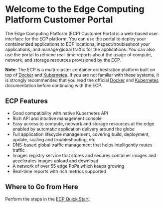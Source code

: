 # Welcome to the Edge Computing Platform Customer Portal

The Edge Computing Platform (ECP) Customer Portal is a web-based user interface for the ECP platform. You can use the portal to deploy your containerized applications to ECP locations, inspect/troubleshoot your applications, and manage global traffic for the applications. You can also use the portal to retrieve real-time reports about the usage of compute, network, and storage resources provisioned by the ECP.

**Note**: The ECP is a multi-cluster container orchestration platform built on top of [Docker](<https://www.docker.com/>) and [Kubernetes](<https://kubernetes.io/>). If you are not familiar with these systems, it is strongly recommended that you read the official [Docker](<https://docs.docker.com/>) and [Kubernetes](<https://kubernetes.io/docs/home/>) documentation before continuing with the ECP.

## ECP Features

- Good compatibility with native Kubernetes API
- Rich API and intuitive management console
- Easy access to compute, network and storage resources at the edge enabled by automatic application delivery around the globe
- Full application lifecycle management, covering build, deployment, update, scaling and troubleshooting, etc
- DNS-based global traffic management that helps intelligently routes traffic
- Images registry service that stores and secures container images and accelerates images upload and download
- A network of over 55 edge PoPs which keeps growing
- Real-time reports with rich metrics supported

## Where to Go from Here

Perform the steps in the [ECP Quick Start](</docs/getting-started.md>).

